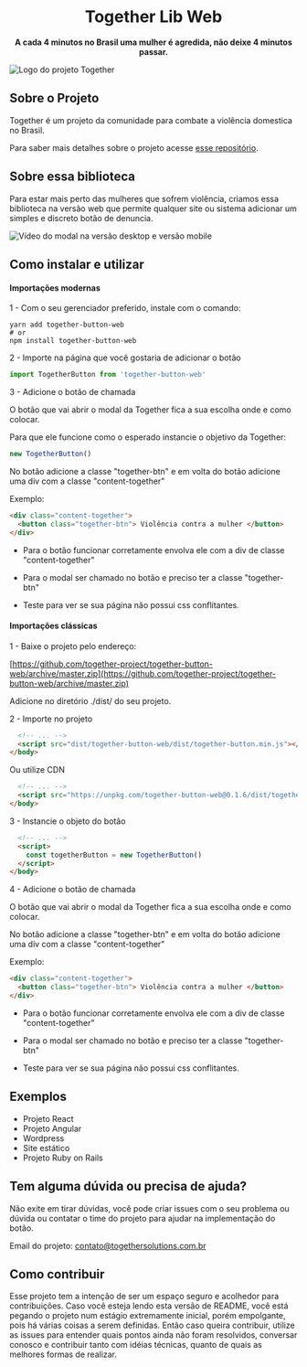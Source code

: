 
  

<h1  align="center">Together Lib Web</h1>

<p  align="center">
<strong>A cada 4 minutos no Brasil uma mulher é agredida, não deixe 4 minutos passar.</strong>
</p>

  

![Logo do projeto Together](https://i.imgur.com/xmPPDil.jpg)

  

## Sobre o Projeto

  

Together é um projeto da comunidade para combate a violência domestica no Brasil.

Para saber mais detalhes sobre o projeto acesse [esse repositório](https://github.com/together-project/together).

  

## Sobre essa biblioteca

  

Para estar mais perto das mulheres que sofrem violência, criamos essa biblioteca na versão web que permite qualquer site ou sistema adicionar um simples e discreto botão de denuncia.

  
![Vídeo do modal na versão desktop e versão mobile](https://raw.githubusercontent.com/together-project/together-button-web/master/assets/web-example.gif)

## Como instalar e utilizar

  

#### Importações modernas

  

1 - Com o seu gerenciador preferido, instale com o comando:

```
yarn add together-button-web
# or
npm install together-button-web
```
  

2 - Importe na página que você gostaria de adicionar o botão

  
```javascript
import TogetherButton from 'together-button-web'
```
  

3 - Adicione o botão de chamada


O botão que vai abrir o modal da Together fica a sua escolha onde e como colocar.

Para que ele funcione como o esperado instancie o objetivo da Together:

```javascript
new TogetherButton()
```
No botão adicione a classe "together-btn" e em volta do botão adicione uma div com a classe "content-together"

Exemplo:
```html
<div class="content-together">
  <button class="together-btn"> Violência contra a mulher </button>
</div>
```

* Para o botão funcionar corretamente envolva ele com a div de classe "content-together"

* Para o modal ser chamado no botão e preciso ter a classe "together-btn"

* Teste para ver se sua página não possui css conflitantes.


#### Importações clássicas

  

1 - Baixe o projeto pelo endereço:
  

[https://github.com/together-project/together-button-web/archive/master.zip](https://github.com/together-project/together-button-web/archive/master.zip)

  

Adicione no diretório ./dist/ do seu projeto.
  

2 - Importe no projeto

  
```html
  <!-- ... -->
  <script src="dist/together-button-web/dist/together-button.min.js"></script>
</body>
```
  

Ou utilize CDN
```html
  <!-- ... -->
  <script src="https://unpkg.com/together-button-web@0.1.6/dist/together-button.min.js"></script>
</body>
```
 

3 - Instancie o objeto do botão
 
```html
  <!-- ... -->
  <script>
    const togetherButton = new TogetherButton()
  </script>
</body>
```
  

4 - Adicione o botão de chamada


O botão que vai abrir o modal da Together fica a sua escolha onde e como colocar.


No botão adicione a classe "together-btn" e em volta do botão adicione uma div com a classe "content-together"

Exemplo:

```html
<div class="content-together">
  <button class="together-btn"> Violência contra a mulher </button>
</div>
```

* Para o botão funcionar corretamente envolva ele com a div de classe "content-together"

* Para o modal ser chamado no botão e preciso ter a classe "together-btn"

* Teste para ver se sua página não possui css conflitantes.

  

## Exemplos

  - Projeto React
  - Projeto Angular
  - Wordpress
  - Site estático
  - Projeto Ruby on Rails 

## Tem alguma dúvida ou precisa de ajuda?

Não exite em tirar dúvidas, você pode criar issues com o seu problema ou dúvida ou contatar o time do projeto para ajudar na implementação do botão.

Email do projeto: contato@togethersolutions.com.br

  
  
  

## Como contribuir

Esse projeto tem a intenção de ser um espaço seguro e acolhedor para contribuições. Caso você esteja lendo esta versão de README, você está pegando o projeto num estágio extremamente inicial, porém empolgante, pois há várias coisas a serem definidas. Então caso queira contribuir, utilize as issues para entender quais pontos ainda não foram resolvidos, conversar conosco e contribuir tanto com idéias técnicas, quanto de quais as melhores formas de realizar.
